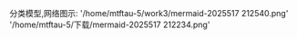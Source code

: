 分类模型,网络图示: '/home/mtftau-5/work3/mermaid-2025517 212540.png' '/home/mtftau-5/下载/mermaid-2025517 212234.png'  
